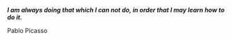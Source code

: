 _**I am always doing that which I can not do, in order that I may learn how to do it.**_

Pablo Picasso